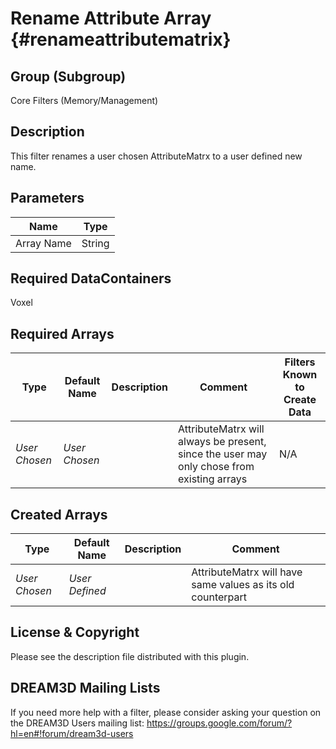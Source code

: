 Rename Attribute Array {#renameattributematrix}
==============================

## Group (Subgroup) ##
Core Filters (Memory/Management)

## Description ##
This filter renames a user chosen AttributeMatrx to a user defined new name.

## Parameters ##

| Name | Type |
|------|------|
| Array Name | String |

## Required DataContainers ##
Voxel

## Required Arrays ##

| Type | Default Name | Description | Comment | Filters Known to Create Data |
|------|--------------|-------------|---------|-----|
| *User Chosen* | *User Chosen* |  | AttributeMatrx will always be present, since the user may only chose from existing arrays | N/A |


## Created Arrays ##

| Type | Default Name | Description | Comment |
|------|--------------|-------------|---------|
| *User Chosen* | *User Defined* | | AttributeMatrx will have same values as its old counterpart |





## License & Copyright ##

Please see the description file distributed with this plugin.

## DREAM3D Mailing Lists ##

If you need more help with a filter, please consider asking your question on the DREAM3D Users mailing list:
https://groups.google.com/forum/?hl=en#!forum/dream3d-users


